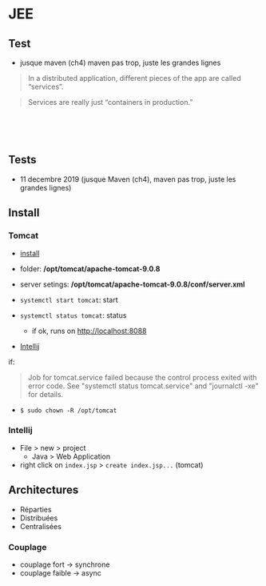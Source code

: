 # JEE

## Test
* jusque maven (ch4) maven pas trop, juste les grandes lignes

>In a distributed application, different pieces of the app are called “services”.

>Services are really just “containers in production.”

<br>
<br>
<br>

## Tests
* 11 decembre 2019 (jusque Maven (ch4), maven pas trop, juste les grandes lignes)

<Posts/>

## Install

### Tomcat
* [install](https://www.liquidweb.com/kb/how-to-install-apache-tomcat-9-on-ubuntu-18-04/)
* folder: **/opt/tomcat/apache-tomcat-9.0.8**
* server setings: **/opt/tomcat/apache-tomcat-9.0.8/conf/server.xml**
* `systemctl start tomcat`: start
* `systemctl status tomcat`: status
  * if ok, runs on [http://localhost:8088](http://localhost:8088)

* [Intellij](https://www.jetbrains.com/help/idea/deploying-a-web-app-into-an-app-server-container.html)

<Container type="info">

if:
>Job for tomcat.service failed because the control process exited with error code. See "systemctl status tomcat.service" and "journalctl -xe" for details.

* `$ sudo chown -R /opt/tomcat`


</Container>

### Intellij

* File > new > project
  * Java > Web Application
* right click on `index.jsp` > `create index.jsp...` (tomcat)


## Architectures

* Réparties
* Distribuées
* Centralisées

### Couplage

* couplage fort -> synchrone
* couplage faible -> async

